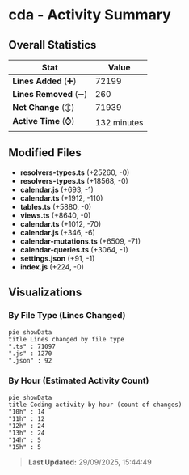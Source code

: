 # cda - Activity Summary 

## Overall Statistics

| Stat                   | Value                                                             |
| ---------------------- | ----------------------------------------------------------------- |
| **Lines Added** (➕)   | 72199                                          |
| **Lines Removed** (➖) | 260                                        |
| **Net Change** (↕)    | 71939                |
| **Active Time** (⌚)   | 132 minutes |


## Modified Files
- **resolvers-types.ts** (+25260, -0)
- **resolvers-types.ts** (+18568, -0)
- **calendar.js** (+693, -1)
- **calendar.ts** (+1912, -110)
- **tables.ts** (+5880, -0)
- **views.ts** (+8640, -0)
- **calendar.ts** (+1012, -70)
- **calendar.js** (+346, -6)
- **calendar-mutations.ts** (+6509, -71)
- **calendar-queries.ts** (+3064, -1)
- **settings.json** (+91, -1)
- **index.js** (+224, -0)

## Visualizations

### By File Type (Lines Changed)

```mermaid
pie showData
title Lines changed by file type
".ts" : 71097
".js" : 1270
".json" : 92
```

### By Hour (Estimated Activity Count)

```mermaid
pie showData
title Coding activity by hour (count of changes)
"10h" : 14
"11h" : 12
"12h" : 24
"13h" : 24
"14h" : 5
"15h" : 5
```


> **Last Updated:** 29/09/2025, 15:44:49